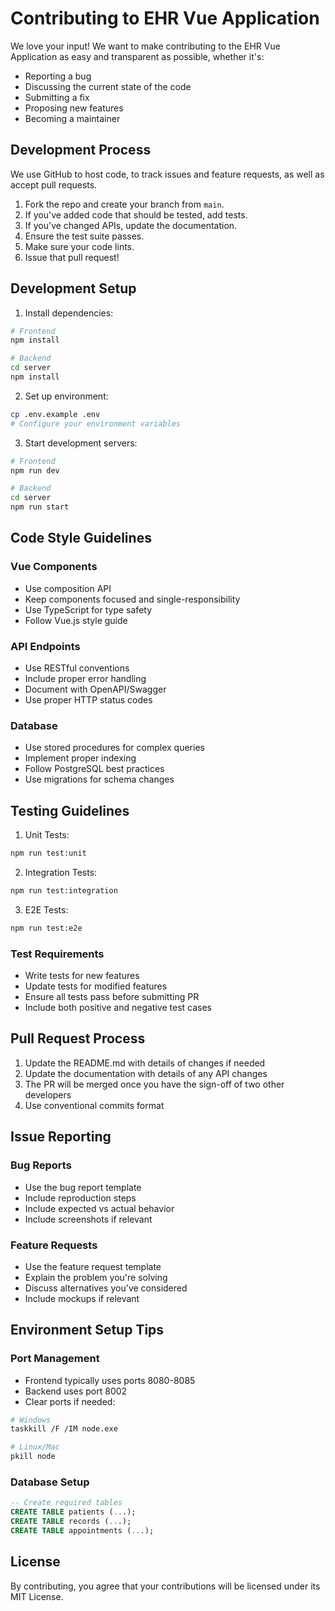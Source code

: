 # Contributing to EHR Vue Application

We love your input! We want to make contributing to the EHR Vue Application as easy and transparent as possible, whether it's:

- Reporting a bug
- Discussing the current state of the code
- Submitting a fix
- Proposing new features
- Becoming a maintainer

## Development Process

We use GitHub to host code, to track issues and feature requests, as well as accept pull requests.

1. Fork the repo and create your branch from `main`.
2. If you've added code that should be tested, add tests.
3. If you've changed APIs, update the documentation.
4. Ensure the test suite passes.
5. Make sure your code lints.
6. Issue that pull request!

## Development Setup

1. Install dependencies:
```bash
# Frontend
npm install

# Backend
cd server
npm install
```

2. Set up environment:
```bash
cp .env.example .env
# Configure your environment variables
```

3. Start development servers:
```bash
# Frontend
npm run dev

# Backend
cd server
npm run start
```

## Code Style Guidelines

### Vue Components
- Use composition API
- Keep components focused and single-responsibility
- Use TypeScript for type safety
- Follow Vue.js style guide

### API Endpoints
- Use RESTful conventions
- Include proper error handling
- Document with OpenAPI/Swagger
- Use proper HTTP status codes

### Database
- Use stored procedures for complex queries
- Implement proper indexing
- Follow PostgreSQL best practices
- Use migrations for schema changes

## Testing Guidelines

1. Unit Tests:
```bash
npm run test:unit
```

2. Integration Tests:
```bash
npm run test:integration
```

3. E2E Tests:
```bash
npm run test:e2e
```

### Test Requirements
- Write tests for new features
- Update tests for modified features
- Ensure all tests pass before submitting PR
- Include both positive and negative test cases

## Pull Request Process

1. Update the README.md with details of changes if needed
2. Update the documentation with details of any API changes
3. The PR will be merged once you have the sign-off of two other developers
4. Use conventional commits format

## Issue Reporting

### Bug Reports
- Use the bug report template
- Include reproduction steps
- Include expected vs actual behavior
- Include screenshots if relevant

### Feature Requests
- Use the feature request template
- Explain the problem you're solving
- Discuss alternatives you've considered
- Include mockups if relevant

## Environment Setup Tips

### Port Management
- Frontend typically uses ports 8080-8085
- Backend uses port 8002
- Clear ports if needed:
```bash
# Windows
taskkill /F /IM node.exe

# Linux/Mac
pkill node
```

### Database Setup
```sql
-- Create required tables
CREATE TABLE patients (...);
CREATE TABLE records (...);
CREATE TABLE appointments (...);
```

## License
By contributing, you agree that your contributions will be licensed under its MIT License.